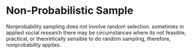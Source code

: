 # Non-Probabilistic Sample
Nonprobability sampling does not involve random selection. sometimes in applied social research there may be circumstances where its not feasible, practical, or theoretically sensible to do random sampling, therefore, nonprobability applies.
